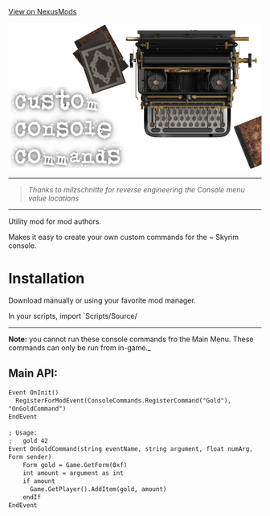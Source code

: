 [View on NexusMods](https://www.nexusmods.com/skyrimspecialedition/mods/52964)

![Custom Console Commands](Images/Logo.png)

---

> _Thanks to milzschnitte for reverse engineering the Console menu value locations_

---

Utility mod for mod authors.

Makes it easy to create your own custom commands for the ~ Skyrim console.

# Installation

Download manually or using your favorite mod manager.

In your scripts, import `Scripts/Source/

---

**Note:** you cannot run these console commands fro the Main Menu. These commands can only be run from in-game._






## Main API:

```psc
Event OnInit()
  RegisterForModEvent(ConsoleCommands.RegisterCommand("Gold"), "OnGoldCommand")
EndEvent

; Usage:
;   gold 42
Event OnGoldCommand(string eventName, string argument, float numArg, Form sender)
    Form gold = Game.GetForm(0xf)
    int amount = argument as int
    if amount
      Game.GetPlayer().AddItem(gold, amount)
    endIf
EndEvent
```

